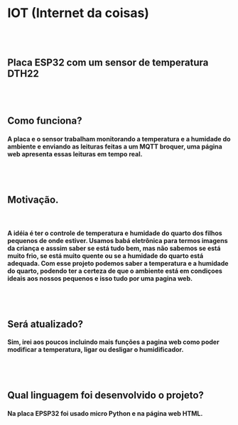 # IOT (Internet da coisas)

<br/>
<br/>

## Placa ESP32 com um sensor de temperatura DTH22 

<br/>
<br/>

## Como funciona? 
#### A placa e o sensor trabalham monitorando a temperatura e a humidade do ambiente e enviando as leituras feitas a um MQTT broquer, uma página web apresenta essas leituras em tempo real.

<br/>
<br/>

## Motivação.

<br/>

#### A idéia é ter o controle de temperatura e humidade do quarto dos filhos pequenos de onde estiver. Usamos babá eletrônica para termos imagens da criança e asssim saber se está tudo bem, mas não sabemos se está muito frio, se está muito quente ou se a humidade do quarto está adequada. Com esse projeto podemos saber a temperatura e a humidade do quarto, podendo ter a certeza de que o ambiente está em condiçoes ideais aos nossos pequenos e isso tudo por uma pagina web.

<br/>
<br/>

## Será atualizado?
#### Sim, irei aos poucos incluindo mais funções a pagina web como poder modificar a temperatura, ligar ou desligar o humidificador.

<br/>
<br/>

## Qual linguagem foi desenvolvido o projeto?
#### Na placa EPSP32 foi usado micro Python e na página web HTML.

